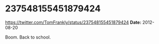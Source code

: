 # 237548155451879424
https://twitter.com/TomFrankly/status/237548155451879424
**Date:** 2012-08-20

Boom. Back to school.
